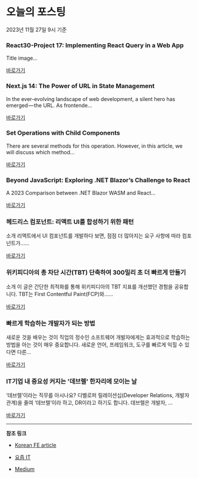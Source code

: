 # 오늘의 포스팅 
2023년 11월 27일 9시 기준 

### React30-Project 17: Implementing React Query in a Web App 

 Title image... 

 [바로가기](https://medium.com/@smhatre59/react30-project-17-implementing-react-query-in-a-web-app-c6931895ea0a?responsesOpen=true&sortBy=REVERSE_CHRON&source=topic_portal_recommended_stories---------0-84----------reactjs----------a8736bfc_691c_4365_990e_1fe60711de6c-------) 

### Next.js 14: The Power of URL in State Management 

 In the ever-evolving landscape of web development, a silent hero has emerged — the URL. As frontende... 

 [바로가기](https://medium.com/gogrow/next-js-14-the-power-of-url-in-state-management-7d38a4e34ca8?responsesOpen=true&sortBy=REVERSE_CHRON&source=topic_portal_recommended_stories---------0-84----------nextjs----------c7a10c57_029b_4e2d_81e3_1813faca79d9-------) 

### Set Operations with Child Components 

 There are several methods for this operation. However, in this article, we will discuss which method... 

 [바로가기](https://medium.com/@m.barancakmak/set-operations-with-child-components-66392a1f7636?responsesOpen=true&sortBy=REVERSE_CHRON&source=topic_portal_recommended_stories---------0-84----------front_end_development----------21e63068_7eb5_435b_9fdb_e6d2278f0294-------) 

### Beyond JavaScript: Exploring .NET Blazor’s Challenge to React 

 A 2023 Comparison between .NET Blazor WASM and React... 

 [바로가기](https://medium.com/itnext/beyond-javascript-exploring-net-blazors-challenge-to-react-e9bcd41ef4a0?responsesOpen=true&sortBy=REVERSE_CHRON&source=topic_portal_recommended_stories---------0-107----------react----------0a9efb6d_af43_4074_83b1_9494039047f5-------) 

###  헤드리스 컴포넌트: 리액트 UI를 합성하기 위한 패턴 

 소개 리액트에서 UI 컴포넌트를 개발하다 보면, 점점 더 많아지는 요구 사항에 따라 컴포넌트가…... 

 [바로가기](https://kofearticle.substack.com/p/korean-fe-article-ui-2c5) 

###  위키피디아의 총 차단 시간(TBT) 단축하여 300밀리 초 더 빠르게 만들기 

 소개 이 글은 간단한 최적화를 통해 위키피디아의 TBT 지표를 개선했던 경험을 공유합니다. TBT는 First Contentful Paint(FCP)와…... 

 [바로가기](https://kofearticle.substack.com/p/korean-fe-article-tbt-300) 

### 빠르게 학습하는 개발자가 되는 방법 

 새로운 것을 배우는 것이 직업의 정수인 소프트웨어 개발자에게는 효과적으로 학습하는 방법을 아는 것이 매우 중요합니다. 새로운 언어, 프레임워크, 도구를 빠르게 익힐 수 있다면 다른... 

 [바로가기](https://yozm.wishket.com/magazine/detail/2334/) 

### IT기업 내 중요성 커지는 '데브렐' 한자리에 모이는 날 

 ‘데브렐’이라는 직무를 아시나요? 디벨로퍼 릴레이션십(Developer Relations, 개발자 관계)을 줄여 ‘데브렐’이라 하고, DR이라고 하기도 합니다. 데브렐은 개발자, ... 

 [바로가기](https://yozm.wishket.com/magazine/detail/2332/) 

---

**참조 링크**

- [Korean FE article](https://kofearticle.substack.com) 

- [요즘 IT](https://yozm.wishket.com/magazine) 

- [Medium](https://medium.com) 

